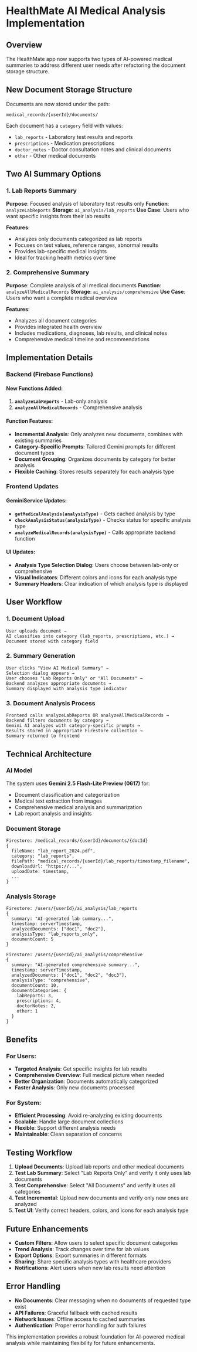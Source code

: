 # HealthMate AI Medical Analysis Implementation

## Overview
The HealthMate app now supports two types of AI-powered medical summaries to address different user needs after refactoring the document storage structure.

## New Document Storage Structure
Documents are now stored under the path:
```
medical_records/{userId}/documents/
```

Each document has a `category` field with values:
- `lab_reports` - Laboratory test results and reports
- `prescriptions` - Medication prescriptions 
- `doctor_notes` - Doctor consultation notes and clinical documents
- `other` - Other medical documents

## Two AI Summary Options

### 1. Lab Reports Summary
**Purpose**: Focused analysis of laboratory test results only
**Function**: `analyzeLabReports`
**Storage**: `ai_analysis/lab_reports`
**Use Case**: Users who want specific insights from their lab results

**Features**:
- Analyzes only documents categorized as lab reports
- Focuses on test values, reference ranges, abnormal results
- Provides lab-specific medical insights
- Ideal for tracking health metrics over time

### 2. Comprehensive Summary
**Purpose**: Complete analysis of all medical documents
**Function**: `analyzeAllMedicalRecords`
**Storage**: `ai_analysis/comprehensive`
**Use Case**: Users who want a complete medical overview

**Features**:
- Analyzes all document categories
- Provides integrated health overview
- Includes medications, diagnoses, lab results, and clinical notes
- Comprehensive medical timeline and recommendations

## Implementation Details

### Backend (Firebase Functions)

#### New Functions Added:
1. **`analyzeLabReports`** - Lab-only analysis
2. **`analyzeAllMedicalRecords`** - Comprehensive analysis

#### Function Features:
- **Incremental Analysis**: Only analyzes new documents, combines with existing summaries
- **Category-Specific Prompts**: Tailored Gemini prompts for different document types
- **Document Grouping**: Organizes documents by category for better analysis
- **Flexible Caching**: Stores results separately for each analysis type

### Frontend Updates

#### GeminiService Updates:
- **`getMedicalAnalysis(analysisType)`** - Gets cached analysis by type
- **`checkAnalysisStatus(analysisType)`** - Checks status for specific analysis type
- **`analyzeMedicalRecords(analysisType)`** - Calls appropriate backend function

#### UI Updates:
- **Analysis Type Selection Dialog**: Users choose between lab-only or comprehensive
- **Visual Indicators**: Different colors and icons for each analysis type
- **Summary Headers**: Clear indication of which analysis type is displayed

## User Workflow

### 1. Document Upload
```
User uploads document → 
AI classifies into category (lab_reports, prescriptions, etc.) → 
Document stored with category field
```

### 2. Summary Generation
```
User clicks "View AI Medical Summary" → 
Selection dialog appears → 
User chooses "Lab Reports Only" or "All Documents" → 
Backend analyzes appropriate documents → 
Summary displayed with analysis type indicator
```

### 3. Document Analysis Process
```
Frontend calls analyzeLabReports OR analyzeAllMedicalRecords → 
Backend filters documents by category → 
Gemini AI analyzes with category-specific prompts → 
Results stored in appropriate Firestore collection → 
Summary returned to frontend
```

## Technical Architecture

### AI Model
The system uses **Gemini 2.5 Flash-Lite Preview (0617)** for:
- Document classification and categorization
- Medical text extraction from images
- Comprehensive medical analysis and summarization
- Lab report analysis and insights

### Document Storage
```
Firestore: /medical_records/{userId}/documents/{docId}
{
  fileName: "lab_report_2024.pdf",
  category: "lab_reports",
  filePath: "medical_records/{userId}/lab_reports/timestamp_filename",
  downloadUrl: "https://...",
  uploadDate: timestamp,
  ...
}
```

### Analysis Storage
```
Firestore: /users/{userId}/ai_analysis/lab_reports
{
  summary: "AI-generated lab summary...",
  timestamp: serverTimestamp,
  analyzedDocuments: ["doc1", "doc2"],
  analysisType: "lab_reports_only",
  documentCount: 5
}

Firestore: /users/{userId}/ai_analysis/comprehensive  
{
  summary: "AI-generated comprehensive summary...",
  timestamp: serverTimestamp,
  analyzedDocuments: ["doc1", "doc2", "doc3"],
  analysisType: "comprehensive",
  documentCount: 10,
  documentCategories: {
    labReports: 3,
    prescriptions: 4,
    doctorNotes: 2,
    other: 1
  }
}
```

## Benefits

### For Users:
- **Targeted Analysis**: Get specific insights for lab results
- **Comprehensive Overview**: Full medical picture when needed
- **Better Organization**: Documents automatically categorized
- **Faster Analysis**: Only new documents processed

### For System:
- **Efficient Processing**: Avoid re-analyzing existing documents
- **Scalable**: Handle large document collections
- **Flexible**: Support different analysis needs
- **Maintainable**: Clean separation of concerns

## Testing Workflow

1. **Upload Documents**: Upload lab reports and other medical documents
2. **Test Lab Summary**: Select "Lab Reports Only" and verify it only uses lab documents
3. **Test Comprehensive**: Select "All Documents" and verify it uses all categories
4. **Test Incremental**: Upload new documents and verify only new ones are analyzed
5. **Test UI**: Verify correct headers, colors, and icons for each analysis type

## Future Enhancements

- **Custom Filters**: Allow users to select specific document categories
- **Trend Analysis**: Track changes over time for lab values
- **Export Options**: Export summaries in different formats
- **Sharing**: Share specific analysis types with healthcare providers
- **Notifications**: Alert users when new lab results need attention

## Error Handling

- **No Documents**: Clear messaging when no documents of requested type exist
- **API Failures**: Graceful fallback with cached results
- **Network Issues**: Offline access to cached summaries
- **Authentication**: Proper error handling for auth failures

This implementation provides a robust foundation for AI-powered medical analysis while maintaining flexibility for future enhancements.
